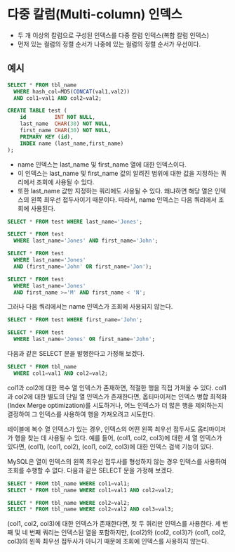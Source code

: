 # 다중 칼럼(Multi-column) 인덱스
* 두 개 이상의 칼럼으로 구성된 인덱스를 다중 칼럼 인덱스(복합 칼럼 인덱스)
* 먼저 있는 컬럼의 정렬 순서가 나중에 있는 컬럼의 정렬 순서가 우선이다.

## 예시
```sql
SELECT * FROM tbl_name
  WHERE hash_col=MD5(CONCAT(val1,val2))
  AND col1=val1 AND col2=val2;
```

```sql
CREATE TABLE test (
    id         INT NOT NULL,
    last_name  CHAR(30) NOT NULL,
    first_name CHAR(30) NOT NULL,
    PRIMARY KEY (id),
    INDEX name (last_name,first_name)
);
```
* name 인덱스는 last_name 및 first_name 열에 대한 인덱스이다.
* 이 인덱스는 last_name 및 first_name 값의 알려진 범위에 대한 값을 지정하는 쿼리에서 조회에 사용될 수 있다.
* 또한 last_name 값만 지정하는 쿼리에도 사용될 수 있다. 왜냐하면 해당 열은 인덱스의 왼쪽 최우선 접두사이기 때문이다. 따라서, name 인덱스는 다음 쿼리에서 조회에 사용된다.

```sql
SELECT * FROM test WHERE last_name='Jones';

SELECT * FROM test
  WHERE last_name='Jones' AND first_name='John';

SELECT * FROM test
  WHERE last_name='Jones'
  AND (first_name='John' OR first_name='Jon');

SELECT * FROM test
  WHERE last_name='Jones'
  AND first_name >='M' AND first_name < 'N';
```
그러나 다음 쿼리에서는 name 인덱스가 조회에 사용되지 않는다.

```sql
SELECT * FROM test WHERE first_name='John';

SELECT * FROM test
  WHERE last_name='Jones' OR first_name='John';
```
다음과 같은 SELECT 문을 발행한다고 가정해 보겠다.

```sql
SELECT * FROM tbl_name
  WHERE col1=val1 AND col2=val2;
```
col1과 col2에 대한 복수 열 인덱스가 존재하면, 적절한 행을 직접 가져올 수 있다.
col1과 col2에 대한 별도의 단일 열 인덱스가 존재한다면, 옵티마이저는 인덱스 병합 최적화(Index Merge optimization)를 시도하거나, 어느 인덱스가 더 많은 행을 제외하는지 결정하여 그 인덱스를 사용하여 행을 가져오려고 시도한다.

테이블에 복수 열 인덱스가 있는 경우, 인덱스의 어떤 왼쪽 최우선 접두사도 옵티마이저가 행을 찾는 데 사용될 수 있다. 예를 들어, (col1, col2, col3)에 대한 세 열 인덱스가 있다면, (col1), (col1, col2), (col1, col2, col3)에 대한 인덱스 검색 기능이 있다.

MySQL은 열이 인덱스의 왼쪽 최우선 접두사를 형성하지 않는 경우 인덱스를 사용하여 조회를 수행할 수 없다. 다음과 같은 SELECT 문을 가정해 보겠다.

```sql
SELECT * FROM tbl_name WHERE col1=val1;
SELECT * FROM tbl_name WHERE col1=val1 AND col2=val2;

SELECT * FROM tbl_name WHERE col2=val2;
SELECT * FROM tbl_name WHERE col2=val2 AND col3=val3;
```
(col1, col2, col3)에 대한 인덱스가 존재한다면, 첫 두 쿼리만 인덱스를 사용한다. 세 번째 및 네 번째 쿼리는 인덱스된 열을 포함하지만, (col2)와 (col2, col3)가 (col1, col2, col3)의 왼쪽 최우선 접두사가 아니기 때문에 조회에 인덱스를 사용하지 않는다.
